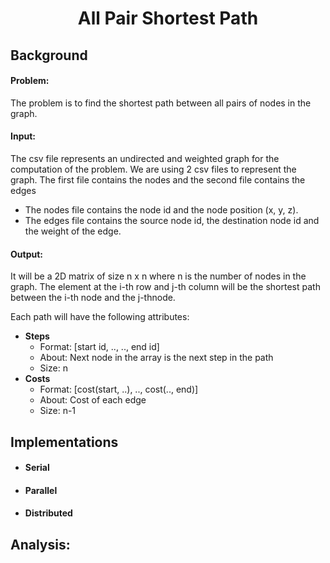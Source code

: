 <h1 align="center">All Pair Shortest Path</h1>

## Background

#### Problem:

The problem is to find the shortest path between all pairs of nodes in the graph.

#### Input:

The csv file represents an undirected and weighted graph for the computation of the problem. We are using 2 csv files to represent the graph. The first file contains the nodes and the second file contains the edges

-   The nodes file contains the node id and the node position (x, y, z).
-   The edges file contains the source node id, the destination node id and the weight of the edge.

#### Output:

It will be a 2D matrix of size n x n where n is the number of nodes in the graph. The element at the i-th row and j-th column will be the shortest path between the i-th node and the j-thnode.

Each path will have the following attributes:

-   **Steps**
    -   Format: [start id, .., .., end id]
    -   About: Next node in the array is the next step in the path
    -   Size: n
-   **Costs**
    -   Format: [cost(start, ..), .., cost(.., end)]
    -   About: Cost of each edge
    -   Size: n-1

## Implementations

-   #### Serial

-   #### Parallel

-   #### Distributed

## Analysis:
